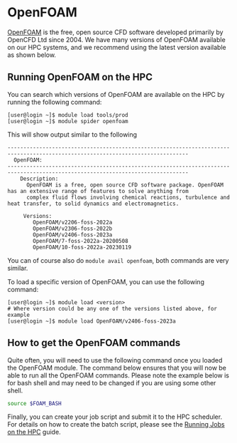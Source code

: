 # OpenFOAM

[OpenFOAM](https://www.openfoam.com/) is the free, open source CFD software developed primarily by OpenCFD Ltd since 2004. We have many versions of OpenFOAM available on our HPC systems, and we recommend using the latest version available as shown below.

## Running OpenFOAM on the HPC

You can search which versions of OpenFOAM are available on the HPC by running the following command:

```console
[user@login ~]$ module load tools/prod
[user@login ~]$ module spider openfoam
```

This will show output similar to the following
```text
-------------------------------------------------------------------------------------------------------------------------------    
  OpenFOAM:
-------------------------------------------------------------------------------------------------------------------------------    
    Description:
      OpenFOAM is a free, open source CFD software package. OpenFOAM has an extensive range of features to solve anything from     
      complex fluid flows involving chemical reactions, turbulence and heat transfer, to solid dynamics and electromagnetics.      

     Versions:
        OpenFOAM/v2206-foss-2022a
        OpenFOAM/v2306-foss-2022b
        OpenFOAM/v2406-foss-2023a
        OpenFOAM/7-foss-2022a-20200508
        OpenFOAM/10-foss-2022a-20230119
```
You can of course also do `module avail openfoam`, both commands are very similar.

To load a specific version of OpenFOAM, you can use the following command:

```console
[user@login ~]$ module load <version>
# Where version could be any one of the versions listed above, for example
[user@login ~]$ module load OpenFOAM/v2406-foss-2023a
```

## How to get the OpenFOAM commands

Quite often, you will need to use the following command once you loaded the OpenFOAM module. The command below ensures that you will now be able to run all the OpenFOAM commands. Please note the example below is for bash shell and may need to be changed if you are using some other shell.

```bash
source $FOAM_BASH
```

Finally, you can create your job script and submit it to the HPC scheduler. For details on how to create the batch script, please see the [Running Jobs on the HPC](../../getting-started/running-your-first-job.md) guide.
